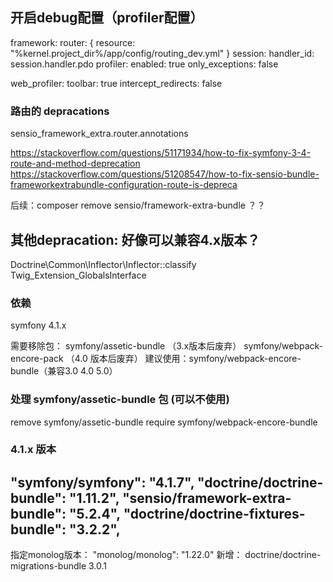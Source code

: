 ## 开启debug配置（profiler配置）

framework:
    router:   { resource: "%kernel.project_dir%/app/config/routing_dev.yml" }
    session:
        handler_id: session.handler.pdo
    profiler:
        enabled: true
        only_exceptions: false

web_profiler:
    toolbar: true
    intercept_redirects: false
    
    
### 路由的 depracations

sensio_framework_extra.router.annotations

https://stackoverflow.com/questions/51171934/how-to-fix-symfony-3-4-route-and-method-deprecation
https://stackoverflow.com/questions/51208547/how-to-fix-sensio-bundle-frameworkextrabundle-configuration-route-is-depreca

后续：composer remove sensio/framework-extra-bundle ？？ 

## 其他depracation: 好像可以兼容4.x版本？

Doctrine\Common\Inflector\Inflector::classify
Twig_Extension_GlobalsInterface


### 依赖

symfony 4.1.x


需要移除包：
symfony/assetic-bundle （3.x版本后废弃）
symfony/webpack-encore-pack （4.0 版本后废弃）
建议使用：symfony/webpack-encore-bundle（兼容3.0 4.0 5.0）

### 处理 symfony/assetic-bundle 包 (可以不使用)

remove symfony/assetic-bundle 
require symfony/webpack-encore-bundle

### 4.1.x 版本

"symfony/symfony": "4.1.7",
"doctrine/doctrine-bundle": "1.11.2",
"sensio/framework-extra-bundle": "5.2.4",
"doctrine/doctrine-fixtures-bundle": "3.2.2",
---
指定monolog版本：
"monolog/monolog": "1.22.0"
新增：
doctrine/doctrine-migrations-bundle 3.0.1